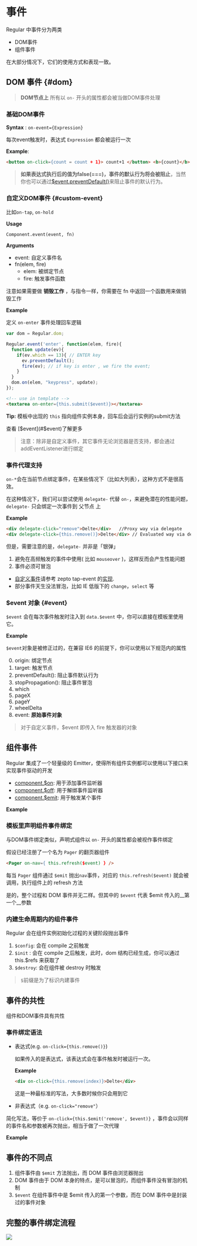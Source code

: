 # 事件

Regular 中事件分为两类

- DOM事件
- 组件事件

在大部分情况下，它们的使用方式和表现一致。

##  DOM 事件 {#dom}

> __DOM节点上__ 所有以 `on-` 开头的属性都会被当做DOM事件处理



### 基础DOM事件

__Syntax__ : `on-event={Expression}`

每次event触发时，表达式 `Expression` 都会被运行一次


__Example__:

```html
<button on-click={count = count + 1}> count+1 </button> <b>{count}</b>,
```


<script async src="//jsfiddle.net/leeluolee/qktenw5c/embed/js,result/"></script>

> __如果表达式执行后的值为false(===)，事件的默认行为将会被阻止__，当然你也可以通过[$event.preventDefault()](#event)来阻止事件的默认行为。




### 自定义DOM事件  {#custom-event}

比如`on-tap`, `on-hold`

__Usage__

`Component.event(event, fn)`


__Arguments__

* event:  自定义事件名
* fn(elem, fire)
  - elem:  被绑定节点
  - fire:  触发事件函数

注意如果需要做 __销毁工作__ ，与指令一样，你需要在 fn 中返回一个函数用来做销毁工作

__Example__

定义 `on-enter` 事件处理回车逻辑


```js
var dom = Regular.dom;

Regular.event('enter', function(elem, fire){
  function update(ev){
    if(ev.which == 13){ // ENTER key
      ev.preventDefault();
      fire(ev); // if key is enter , we fire the event;
    }
  }
  dom.on(elem, "keypress", update);
});
```

```html
<!-- use in template -->
<textarea on-enter={this.submit($event)}></textarea>
```

__Tip:__ 模板中出现的 `this` 指向组件实例本身，回车后会运行实例的submit方法

<script async src="//jsfiddle.net/leeluolee/3ac62L4g/embed/js,result/"></script>

查看 [$event](#$event)了解更多

> 注意：除非是自定义事件，其它事件无论浏览器是否支持，都会通过addEventListener进行绑定


### 事件代理支持


`on-*`会在当前节点绑定事件，在某些情况下（比如大列表），这种方式不是很高效。

在这种情况下，我们可以尝试使用 `delegate-` 代替 `on-`，来避免潜在的性能问题，`delegate-` 只会绑定一次事件到 父节点 上


__Example__

```html
<div delegate-click="remove">Delte</div>   //Proxy way via delegate
<div delegate-click={this.remove()}>Delte</div> // Evaluated way via delagate
```


但是，需要注意的是，`delegate-` 并非是「银弹」

1. 避免在高频触发的事件中使用( 比如 `mouseover` )，这样反而会产生性能问题
2. 事件必须可冒泡
  - [自定义事件](#custom-event)请参考 zepto tap-event 的[实现](https://github.com/madrobby/zepto/blob/master/src/event.jsL274).
  - 部分事件天生没法冒泡，比如 IE 低版下的 `change`，`select` 等

### $event 对象 {#event}

`$event` 会在每次事件触发时注入到 `data.$event` 中，你可以直接在模板里使用它。


__Example__

<script async src="//jsfiddle.net/leeluolee/1o2gf4um/embed/js,result/"></script>


`$event`对象是被修正过的，在兼容 IE6 的前提下，你可以使用以下规范内的属性

0. origin:  绑定节点
1. target:  触发节点
2. preventDefault(): 阻止事件默认行为
3. stopPropagation(): 阻止事件冒泡
4. which
5. pageX
6. pageY
7. wheelDelta
8. event: __原始事件对象__

> 对于自定义事件，$event 即传入 fire 触发器的对象

## 组件事件

Regular 集成了一个轻量级的 Emitter，使得所有组件实例都可以使用以下接口来实现事件驱动的开发

- [component.$on](../intro/hello.html#start): 用于添加事件监听器
- [component.$off](../intro/what.html#start): 用于解绑事件监听器
- [component.$emit](../intro/what.html#start): 用于触发某个事件


__Example__


<script async src="//jsfiddle.net/leeluolee/h03acpfy/1/embed/js,result/"></script>

### 模板里声明组件事件绑定


与DOM事件绑定类似，声明式组件以 `on-` 开头的属性都会被视作事件绑定

假设已经注册了一个名为 `Pager` 的翻页器组件

```html
<Pager on-nav={ this.refresh($event) } />
```

<script async src="//jsfiddle.net/leeluolee/8pfa43ms/embed/js,result/"></script>

每当 `Pager` 组件通过 `$emit` 抛出`nav`事件，对应的 `this.refresh($event)` 就会被调用，执行组件上的 refresh 方法

是的，整个过程和 DOM 事件并无二样。但其中的 `$event` 代表 $emit 传入的__第一个__参数



### 内建生命周期内的组件事件

Regular 会在组件实例初始化过程的关键阶段抛出事件

1. `$config`: 会在 compile 之前触发
2. `$init` : 会在 compile 之后触发，此时，dom 结构已经生成，你可以通过 this.$refs 来获取了
3. `$destroy`: 会在组件被 destroy 时触发

> `$`前缀是为了标识内建事件


## 事件的共性

组件和DOM事件具有共性

### 事件绑定语法

- 表达式(e.g. `on-click={this.remove()}`)

  如果传入的是表达式，该表达式会在事件触发时被运行一次。

  __Example__
  ```html
  <div on-click={this.remove(index)}>Delte</div>
  ```

  这是一种最标准的写法，大多数时候你只会用到它

-  非表达式（e.g. `on-click="remove"`）

  简化写法，等价于 `on-click={this.$emit('remove', $event)}` ，事件会以同样的事件名和参数被再次抛出，相当于做了一次代理

  __Example__

<script async src="//jsfiddle.net/leeluolee/5hmawdcr/embed/js,result/"></script>


## 事件的不同点

1. 组件事件由 `$emit` 方法抛出，而 DOM 事件由浏览器抛出
2. DOM 事件由于 DOM 本身的特点，是可以冒泡的，而组件事件没有冒泡的机制
3. `$event` 在组件事件中是 $emit 传入的第一个参数，而在 DOM 事件中是封装过的事件对象


## 完整的事件绑定流程

![](https://p1.music.126.net/eHVTTZYK5El8xqv8Z5RcSg==/109951163389106097.png)
